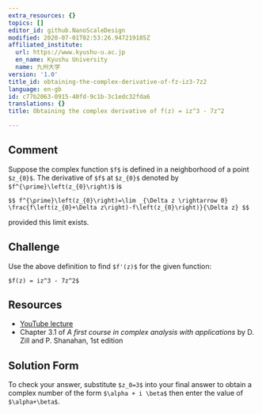 ```yaml
---
extra_resources: {}
topics: []
editor_id: github.NanoScaleDesign
modified: 2020-07-01T02:53:26.947219185Z
affiliated_institute:
  url: https://www.kyushu-u.ac.jp
  en_name: Kyushu University
  name: 九州大学
version: '1.0'
title_id: obtaining-the-complex-derivative-of-fz-iz3-7z2
language: en-gb
id: c77b2063-0915-40fd-9c1b-3c1edc32fda6
translations: {}
title: Obtaining the complex derivative of f(z) = iz^3 - 7z^2

---
```


## Comment

Suppose the complex function `$f$` is defined in a neighborhood of a point `$z_{0}$`. The derivative of `$f$` at `$z_{0}$` denoted by `$f^{\prime}\left(z_{0}\right)$` is

`$$
f^{\prime}\left(z_{0}\right)=\lim _{\Delta z \rightarrow 0} \frac{f\left(z_{0}+\Delta z\right)-f\left(z_{0}\right)}{\Delta z}
$$`

provided this limit exists.

## Challenge
Use the above definition to find `$f'(z)$` for the given function:

`$f(z) = iz^3 - 7z^2$`

## Resources
- [YouTube lecture](https://www.youtube.com/watch?v=pAhTXJLqJ3E&list=PLi7yHjesblV0sSfZzWdSUXGO683n_nJdQ&index=11)
- Chapter 3.1 of *A first course in complex analysis with applications* by D. Zill and P. Shanahan, 1st edition


## Solution Form
To check your answer, substitute `$z_0=3$` into your final answer to obtain a complex number of the form `$\alpha + i \beta$` then enter the value of `$\alpha+\beta$`.